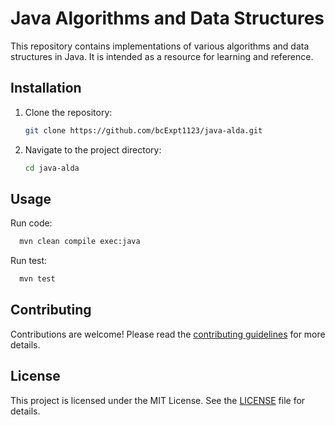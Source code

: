 # Java Algorithms and Data Structures

This repository contains implementations of various algorithms and data structures in Java. It is intended as a resource for learning and reference.

<!--
## Table of Contents

- [Introduction](#introduction)
- [Algorithms](#algorithms)
  - [Sorting Algorithms](#sorting-algorithms)
  - [Searching Algorithms](#searching-algorithms)
  - [Graph Algorithms](#graph-algorithms)
  - [Dynamic Programming](#dynamic-programming)
- [Data Structures](#data-structures)
  - [Arrays](#arrays)
  - [Linked Lists](#linked-lists)
  - [Stacks](#stacks)
  - [Queues](#queues)
  - [Trees](#trees)
  - [Graphs](#graphs)
- [Installation](#installation)
- [Usage](#usage)
- [Contributing](#contributing)
- [License](#license)

## Introduction

This repository is a collection of algorithms and data structures implemented in Java. Each algorithm and data structure has its own folder containing the Java code and a README file explaining the implementation and usage.

## Algorithms

### Sorting Algorithms

- Bubble Sort
- Selection Sort
- Insertion Sort
- Merge Sort
- Quick Sort
- Heap Sort

### Searching Algorithms

- Linear Search
- Binary Search

### Graph Algorithms

- Depth-First Search (DFS)
- Breadth-First Search (BFS)
- Dijkstra's Algorithm
- A* Search Algorithm

### Dynamic Programming

- Fibonacci Sequence
- Knapsack Problem

## Data Structures

### Arrays

Implementation and usage of arrays.

### Linked Lists

- Singly Linked List
- Doubly Linked List
- Circular Linked List

### Stacks

Implementation and usage of stacks.

### Queues

- Simple Queue
- Circular Queue
- Priority Queue

### Trees

- Binary Tree
- Binary Search Tree
- AVL Tree
- Red-Black Tree
- B-Tree

### Graphs

Implementation and usage of graphs.
-->

## Installation

1. Clone the repository:
    ```sh
    git clone https://github.com/bcExpt1123/java-alda.git
    ```
2. Navigate to the project directory:
    ```sh
    cd java-alda
    ```

## Usage

Run code:
```sh
  mvn clean compile exec:java
```
Run test:
```sh
  mvn test
```

## Contributing

Contributions are welcome! Please read the [contributing guidelines](CONTRIBUTING.md) for more details.

## License

This project is licensed under the MIT License. See the [LICENSE](LICENSE) file for details.
